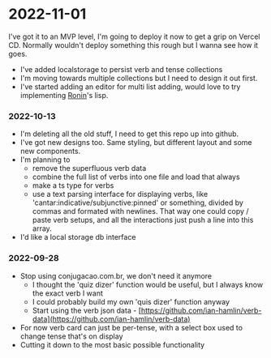 # 2022-11-01
I've got it to an MVP level, I'm going to deploy it now to get a grip on Vercel CD.
Normally wouldn't deploy something this rough but I wanna see how it goes. 

- I've added localstorage to persist verb and tense collections 
- I'm moving towards multiple collections but I need to design it out first. 
- I've started adding an editor for multi list adding, would love to try implementing [Ronin](https://100r.co/site/ronin.html)'s lisp.

### 2022-10-13
- I'm deleting all the old stuff, I need to get this repo up into github. 
- I've got new designs too. Same styling, but different layout and some new components. 
- I'm planning to
  - remove the superfluous verb data
  - combine the full list of verbs into one file and load that always
  - make a ts type for verbs
  - use a text parsing interface for displaying verbs, like 'cantar:indicative/subjunctive:pinned' or something, divided by commas and formated with newlines. That way one could copy / paste verb setups, and all the interactions just push a line into this array.
- I'd like a local storage db interface

### 2022-09-28
- Stop using conjugacao.com.br, we don't need it anymore
  - I thought the 'quiz dizer' function would be useful, but I always know the exact verb I want
  - I could probably build my own 'quis dizer' function anyway
  - Start using the verb json data - [https://github.com/ian-hamlin/verb-data](https://github.com/ian-hamlin/verb-data)
- For now verb card can just be per-tense, with a select box used to change tense that's on display
- Cutting it down to the most basic possible functionality


